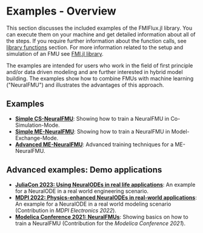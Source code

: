 # Examples - Overview

This section discusses the included examples of the FMIFlux.jl library. You can execute them on your machine and get detailed information about all of the steps. 
If you require further information about the function calls, see [library functions](https://thummeto.github.io/FMIFlux.jl/dev/library/) section. 
For more information related to the setup and simulation of an FMU see [FMI.jl library](https://thummeto.github.io/FMI.jl/dev/).

The examples are intended for users who work in the field of first principle and/or data driven modeling and are further interested in hybrid model building. 
The examples show how to combine FMUs with machine learning ("NeuralFMU") and illustrates the advantages of this approach.

## Examples
- [__Simple CS-NeuralFMU__](https://thummeto.github.io/FMIFlux.jl/dev/examples/simple_hybrid_CS/): Showing how to train a NeuralFMU in Co-Simulation-Mode.
- [__Simple ME-NeuralFMU__](https://thummeto.github.io/FMIFlux.jl/dev/examples/simple_hybrid_ME/): Showing how to train a NeuralFMU in Model-Exchange-Mode.
- [__Advanced ME-NeuralFMU__](https://thummeto.github.io/FMIFlux.jl/dev/examples/advanced_hybrid_ME/): Advanced training techniques for a ME-NeuralFMU.

## Advanced examples: Demo applications
- [__JuliaCon 2023: Using NeuralODEs in real life applications__](https://thummeto.github.io/FMIFlux.jl/dev/examples/juliacon_2023/): An example for a NeuralODE in a real world engineering scenario.
- [__MDPI 2022: Physics-enhanced NeuralODEs in real-world applications__](https://thummeto.github.io/FMIFlux.jl/dev/examples/mdpi_2022/): An example for a NeuralODE in a real world modeling scenario (Contribution in *MDPI Electronics 2022*).
- [__Modelica Conference 2021: NeuralFMUs__](https://thummeto.github.io/FMIFlux.jl/dev/examples/modelica_conference_2021/): Showing basics on how to train a NeuralFMU (Contribution for the *Modelica Conference 2021*).
